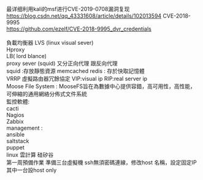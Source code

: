 最详细利用kali的msf进行CVE-2019-0708漏洞复现<br>
https://blog.csdn.net/qq_43331608/article/details/102013594
CVE-2018-9995<br>
https://github.com/ezelf/CVE-2018-9995_dvr_credentials<br>
<br>
負載均衡器 LVS (linux visual sever) <br>
Hproxy<br>
 LB( lord blance)<br>
proxy sever (squid) 又分正向代理   跟反向代理<br>
squid :存放靜態資源 memcached redis : 存於快取記憶體<br>
VRRP 虛擬路由器冗餘協定 VIP:visual ip   RIP:real server ip<br>
Moose File System : MooseFS旨在為數據中心提供容錯，高可用性，高性能，可伸縮的通用網絡分佈式文件系統<br>
監控軟體:<br>
cacti<br>
Nagios<br>
Zabbix<br>
management :<br>
ansible <br>
saltstack<br>
puppet<br>
linux 雲計算 硅矽谷<br>
第一周預備作業 準備三台虛擬機 ssh無須密碼連線，修改host 名稱，設定固定IP  其中一台設host only<br>

